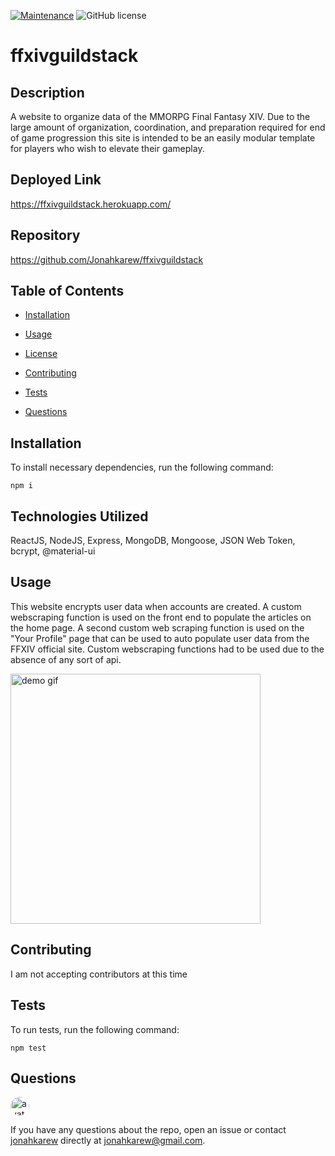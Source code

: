 
[![Maintenance](https://img.shields.io/badge/Maintained%3F-yes-green.svg)](https://GitHub.com/Naereen/StrapDown.js/graphs/commit-activity)
![GitHub license](https://img.shields.io/badge/license-MIT-blue.svg)

# ffxivguildstack


## Description

A website to organize data of the MMORPG Final Fantasy XIV. Due to the large amount of organization, coordination, and preparation required for end of game progression this site is intended to be an easily modular template for players who wish to elevate their gameplay. 

## Deployed Link
https://ffxivguildstack.herokuapp.com/

## Repository
https://github.com/Jonahkarew/ffxivguildstack

## Table of Contents 

* [Installation](#installation)

* [Usage](#usage)

* [License](#license)

* [Contributing](#contributing)

* [Tests](#tests)

* [Questions](#questions)

## Installation

To install necessary dependencies, run the following command:

```
npm i
```

## Technologies Utilized

ReactJS, NodeJS, Express, MongoDB, Mongoose, JSON Web Token, bcrypt, @material-ui

## Usage

This website encrypts user data when accounts are created. A custom webscraping function is used on the front end to populate the articles on the home page. A second custom web scraping function is used on the "Your Profile" page that can be used to auto populate user data from the FFXIV official site. Custom webscraping functions had to be used due to the absence of any sort of api.  

<img src=".\minorAssets\demoGif.gif" alt="demo gif" width="400">
  
## Contributing

I am not accepting contributors at this time

## Tests

To run tests, run the following command:

```
npm test
```

## Questions

<img src="https://avatars2.githubusercontent.com/u/44814987?v=4" alt="avatar" style="border-radius: 16px" width="30" />

If you have any questions about the repo, open an issue or contact [jonahkarew](https://github.com/Jonahkarew) directly at jonahkarew@gmail.com.

    